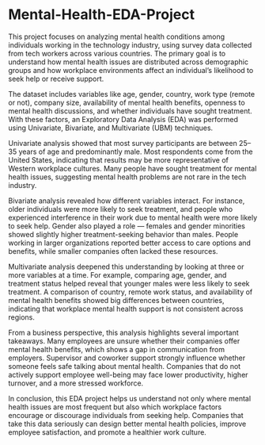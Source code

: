 # Mental-Health-EDA-Project
This project focuses on analyzing mental health conditions among individuals working in the technology industry, using survey data collected from tech workers across various countries. The primary goal is to understand how mental health issues are distributed across demographic groups and how workplace environments affect an individual’s likelihood to seek help or receive support.

The dataset includes variables like age, gender, country, work type (remote or not), company size, availability of mental health benefits, openness to mental health discussions, and whether individuals have sought treatment. With these factors, an Exploratory Data Analysis (EDA) was performed using Univariate, Bivariate, and Multivariate (UBM) techniques.

Univariate analysis showed that most survey participants are between 25–35 years of age and predominantly male. Most respondents come from the United States, indicating that results may be more representative of Western workplace cultures. Many people have sought treatment for mental health issues, suggesting mental health problems are not rare in the tech industry.

Bivariate analysis revealed how different variables interact. For instance, older individuals were more likely to seek treatment, and people who experienced interference in their work due to mental health were more likely to seek help. Gender also played a role — females and gender minorities showed slightly higher treatment-seeking behavior than males. People working in larger organizations reported better access to care options and benefits, while smaller companies often lacked these resources.

Multivariate analysis deepened this understanding by looking at three or more variables at a time. For example, comparing age, gender, and treatment status helped reveal that younger males were less likely to seek treatment. A comparison of country, remote work status, and availability of mental health benefits showed big differences between countries, indicating that workplace mental health support is not consistent across regions.

From a business perspective, this analysis highlights several important takeaways. Many employees are unsure whether their companies offer mental health benefits, which shows a gap in communication from employers. Supervisor and coworker support strongly influence whether someone feels safe talking about mental health. Companies that do not actively support employee well-being may face lower productivity, higher turnover, and a more stressed workforce.

In conclusion, this EDA project helps us understand not only where mental health issues are most frequent but also which workplace factors encourage or discourage individuals from seeking help. Companies that take this data seriously can design better mental health policies, improve employee satisfaction, and promote a healthier work culture.
